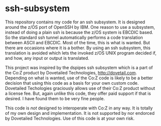 ssh-subsystem
=============
This repository contains my code for an ssh subsystem. It is designed around
the z/OS port of OpenSSH by IBM. One reason to use a subsystem, instead of 
doing a plain ssh is because the z/OS system is EBCDIC based. So the standard
ssh tunnel automatically performs a code translation between ASCII and EBCDIC.
Most of the time, this is what is wanted. But there are occasions where it 
is a bother. By using an ssh subsystem, this translation is avoided which lets
the invoked z/OS UNIX program decided if, and how, any input or output is 
translated. 

This project was inspired by the dspipes ssh subsystem which is a part of the
Co:Z product by Dovetailed Technologies, http://dovetail.com. Depending on
what is wanted, use of the Co:Z code is likely to be a better decision that
using this code as a basis for your own custom code. Dovetailed Techologies
graciously allows use of their Co:Z product without a license fee. But, 
again unlike this code, they offer paid support if that is desired. I have
found them to be very fine people.

This code is _not_ designed to interoperate with Co:Z in any way. It is totally
of my own design and implementation. It is not supported by nor endorced by
Dovetailed Technologies. Use of this code is at your own risk.

